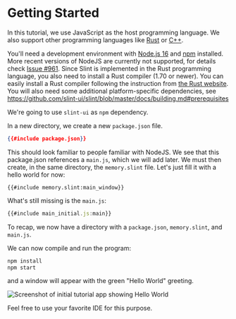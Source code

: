 <!-- Copyright © SixtyFPS GmbH <info@slint.dev> ; SPDX-License-Identifier: MIT -->
# Getting Started

In this tutorial, we use JavaScript as the host programming language. We also support other programming languages like
[Rust](https://slint.dev/docs/rust/slint/) or [C++](https://slint.dev/docs/cpp/).

You'll need a development environment with [Node.js 16](https://nodejs.org/download/release/v16.19.1/) and [npm](https://www.npmjs.com/) installed. More recent
versions of NodeJS are currently not supported, for details check [Issue #961](https://github.com/slint-ui/slint/issues/961).
Since Slint is implemented in the Rust programming language, you also need to install a Rust compiler (1.70 or newer). You can easily install a Rust compiler
following the instruction from [the Rust website](https://www.rust-lang.org/learn/get-started).
You will also need some additional platform-specific dependencies, see <https://github.com/slint-ui/slint/blob/master/docs/building.md#prerequisites>

We're going to use `slint-ui` as `npm` dependency.

In a new directory, we create a new `package.json` file.

```json
{{#include package.json}}
```

This should look familiar to people familiar with NodeJS. We see that this package.json
references a `main.js`, which we will add later. We must then create, in the same directory,
the `memory.slint` file. Let's just fill it with a hello world for now:

```slint
{{#include memory.slint:main_window}}
```

What's still missing is the `main.js`:

```js
{{#include main_initial.js:main}}
```

To recap, we now have a directory with a `package.json`, `memory.slint`, and `main.js`.

We can now compile and run the program:

```sh
npm install
npm start
```

and a window will appear with the green "Hello World" greeting.

![Screenshot of initial tutorial app showing Hello World](https://slint.dev/blog/memory-game-tutorial/getting-started.png "Hello World")

Feel free to use your favorite IDE for this purpose.
